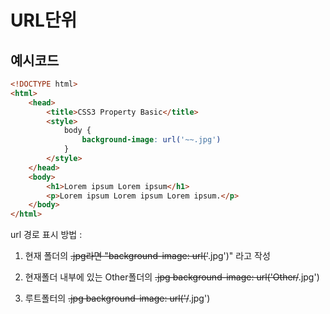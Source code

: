 # URL단위

## 예시코드

```html
<!DOCTYPE html>
<html>
    <head>
        <title>CSS3 Property Basic</title>
        <style>
            body {
                background-image: url('~~.jpg')
            }
        </style>
    </head>
    <body>
        <h1>Lorem ipsum Lorem ipsum</h1>
        <p>Lorem ipsum Lorem ipsum Lorem ipsum.</p>
    </body>
</html>
```

url 경로 표시 방법 :

1. 현재 폴더의 ~~.jpg라면 
"background-image: url('~~.jpg')" 라고 작성

2. 현재폴더 내부에 있는 Other폴더의 ~~.jpg 
background-image: url('Other/~~.jpg')

3. 루트폴터의 ~~.jpg
background-image: url('/~~.jpg')